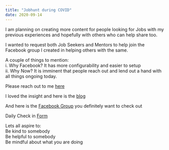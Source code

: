 ```yaml
---
title: "Jobhunt during COVID"
date: 2020-09-14
---  
```

I am planning on creating more content for people looking for Jobs with my previous experiences and hopefully with others who can help share too. 

I wanted to request both Job Seekers and Mentors to help join the Facebook group I created in helping others with the same.  

A couple of things to mention:  
i. Why Facebook?   It has more configurability and easier to setup  
ii. Why Now?   It is imminent that people reach out and lend out a hand with all things ongoing today.  

Please reach out to me [here](mailto:jobhuntingduringtoughtimes@gmail.com)  

I loved the insight and here is the [blog](http://www.onedayonejob.com/)  

And here is the [Facebook Group](https://www.facebook.com/groups/3190591167643415) you definitely want to check out


Daily Check in [Form](https://forms.gle/BRA4EH2sMoZdLPgE8)

Lets all aspire to:  
Be kind to somebody  
Be helpful to somebody  
Be mindful about what you are doing

